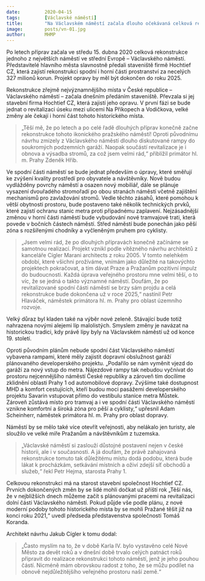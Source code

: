 ```yaml
---
date:         2020-04-15
tags:         [Václavské náměstí]
title:        "Na Václavském náměstí začala dlouho očekávaná celková rekonstrukce. Dokončena bude v roce 2025"
image: 	      posts/vn-01.jpg
author:       MHMP
---
```


Po letech příprav začala ve středu 15. dubna 2020 celková rekonstrukce jednoho z největších náměstí ve střední Evropě – Václavského náměstí. Představitelé hlavního města slavnostně předali staveniště firmě Hochtief CZ, která zajistí rekonstrukci spodní i horní části prostranství za necelých 327 milionů korun. Projekt opravy by měl být dokončen do roku 2025.

Rekonstrukce zřejmě nejvýznamnějšího místa v České republice – Václavského náměstí – začala dnešním předáním staveniště. Převzala si jej stavební firma Hochtief CZ, která zajistí jeho opravu. V první fázi se bude jednat o revitalizaci úseku mezi ulicemi Na Příkopech a Vodičkova, velké změny ale čekají i horní část tohoto historického místa.

> „Těší mě, že po letech a po celé řadě dlouhých příprav konečně začne rekonstrukce tohoto ikonického pražského náměstí! Oproti původnímu návrhu zmizely z Václavského náměstí dlouho diskutované rampy do soukromých podzemních garáží. Naopak součástí revitalizace je i obnova a výsadba stromů, za což jsem velmi rád,“ přiblížil primátor hl. m. Prahy Zdeněk Hřib.

Ve spodní části náměstí se bude jednat především o úpravy, které směřují ke zvýšení kvality prostředí pro obyvatele a návštěvníky. Nově budou vydlážděny povrchy náměstí a osazen nový mobiliář, dále se plánuje vysazení dvouřadého stromořadí po obou stranách náměstí včetně zajištění mechanismů pro zavlažování stromů. Vedle těchto zásahů, které pomohou k větší obytnosti prostoru, bude postaveno také několik technických prvků, které zajistí ochranu stanic metra proti případnému zaplavení. Nejzásadnější změnou v horní části náměstí bude vybudování nové tramvajové trati, která povede v bočních částech náměstí. Střed náměstí bude ponechán jako pěší zóna s rozšířenými chodníky a vyčleněným pruhem pro cyklisty.

> „Jsem velmi rád, že po dlouhých přípravách konečně začínáme se samotnou realizací. Projekt vznikl podle vítězného návrhu architektů z kanceláře Cígler Marani architects z roku 2005. V tomto nelehkém období, které všichni prožíváme, vnímám jako důležité na takovýchto projektech pokračovat, a tím dávat Praze a Pražanům pozitivní impulz do budoucnosti. Každá úprava veřejného prostoru mne velmi těší, o to víc, že se jedná o takto významné náměstí. Doufám, že po revitalizované spodní části náměstí se brzy sám projdu a celá rekonstrukce bude dokončena už v roce 2025,“ nastínil Petr Hlaváček, náměstek primátora hl. m. Prahy pro oblast územního rozvoje.

Velký důraz byl kladen také na výběr nové zeleně. Stávající bude totiž nahrazena novými alejemi líp malolistých. Smyslem změny je navázat na historickou tradici, kdy právě lípy byly na Václavském náměstí už od konce 19. století.

Oproti původním plánům nebude spodní část Václavského náměstí vybavena rampami, které měly zajistit dopravní obslužnost garáží plánovaného developerského projektu. „Podařilo se nám vyměnit vjezd do garáží za nový vstup do metra. Nájezdové rampy tak nebudou vyčnívat do prostoru nejcennějšího náměstí České republiky a zároveň tím docílíme zklidnění oblasti Prahy 1 od automobilové dopravy. Zvýšíme také dostupnost MHD a komfort cestujících, kteří budou moci pasážemi developerského projektu Savarin vstupovat přímo do vestibulu stanice metra Můstek. Zároveň zůstává místo pro tramvaj a i ve spodní části Václavského náměstí vznikne komfortní a široká zóna pro pěší a cyklisty,“ upřesnil Adam Scheinherr, náměstek primátora hl. m. Prahy pro oblast dopravy.

Náměstí by se mělo také více otevřít veřejnosti, aby nelákalo jen turisty, ale sloužilo ve velké míře Pražanům a návštěvníkům z tuzemska. 

> „Václavské náměstí si zaslouží důstojné postavení nejen v české historii, ale i v současnosti. A já doufám, že právě zahajovaná rekonstrukce tomuto tak důležitému místu dodá podobu, která bude lákat k procházkám, setkávání místních a oživí zdejší síť obchodů a služeb,“ řekl Petr Hejma, starosta Prahy 1.

Celkovou rekonstrukci má na starost stavební společnost Hochtief CZ. Prvních dokončených změn by se lidé mohli dočkat už příští rok „Těší nás, že v nejbližších dnech můžeme začít s plánovanými pracemi na revitalizaci dolní části Václavského náměstí. Pokud půjde vše podle plánu, z nové moderní podoby tohoto historického místa by se mohli Pražané těšit již na konci roku 2021,“ uvedl předseda představenstva společnosti Tomáš Koranda.

Architekt návrhu Jakub Cígler k tomu dodal: 

> „Často myslím na to, že v době Karla IV. bylo vystavěno celé Nové Město za devět roků a v dnešní době trvalo celých patnáct roků připravit do realizace rekonstrukci tohoto náměstí, jenž je jeho pouhou částí. Nicméně mám obrovskou radost z toho, že se můžu podílet na obnově nejdůležitějšího veřejného prostoru naší země.“


